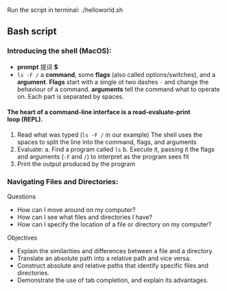 Run the script in terminal: ./helloworld.sh

## Bash script

### Introducing the shell (MacOS):

* **prompt** 提词 **$**
* `ls -F /` a **command**, some **flags** (also called options/switches), and a **argument**. **Flags** start with a single ot two dashes `-` and change the behaviour of a command. **arguments** tell the command what to operate on. Each part is separated by spaces.

#### The heart of a command-line interface is a **read-evaluate-print loop** (REPL).

1. Read what was typed (`ls -F /` in our example)
   The shell uses the spaces to split the line into the command, flags, and arguments
2. Evaluate:
   a. Find a program called `ls`
   b. Execute it, passing it the flags and arguments (`-F` and `/`) to interpret as the program sees fit
3. Print the output produced by the program

### Navigating Files and Directories:

Questions

- How can I move around on my computer?
- How can I see what files and directories I have?
- How can I specify the location of a file or directory on my computer?

Objectives

- Explain the similarities and differences between a file and a directory.
- Translate an absolute path into a relative path and vice versa.
- Construct absolute and relative paths that identify specific files and directories.
- Demonstrate the use of tab completion, and explain its advantages.



